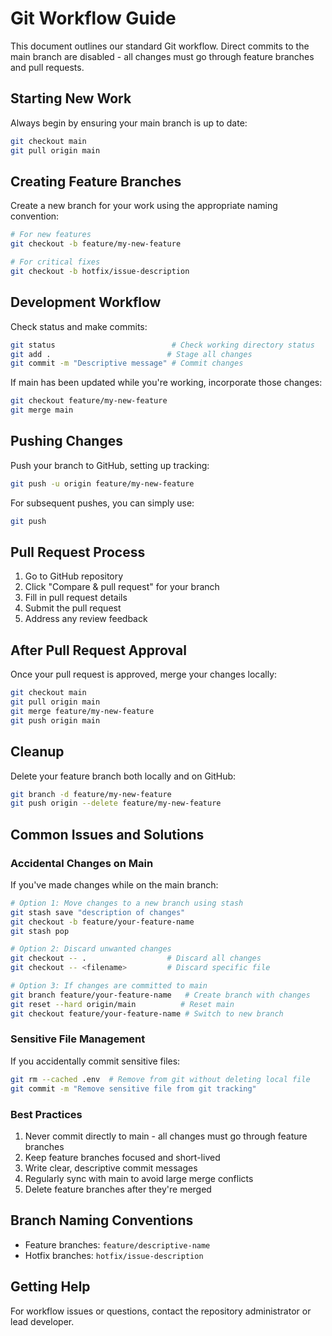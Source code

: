 # Git Workflow Guide

This document outlines our standard Git workflow. Direct commits to the main branch are disabled - all changes must go through feature branches and pull requests.

## Starting New Work

Always begin by ensuring your main branch is up to date:

```bash
git checkout main
git pull origin main
```

## Creating Feature Branches

Create a new branch for your work using the appropriate naming convention:

```bash
# For new features
git checkout -b feature/my-new-feature

# For critical fixes
git checkout -b hotfix/issue-description
```

## Development Workflow

Check status and make commits:

```bash
git status                          # Check working directory status
git add .                          # Stage all changes
git commit -m "Descriptive message" # Commit changes
```

If main has been updated while you're working, incorporate those changes:

```bash
git checkout feature/my-new-feature
git merge main
```

## Pushing Changes

Push your branch to GitHub, setting up tracking:

```bash
git push -u origin feature/my-new-feature
```

For subsequent pushes, you can simply use:

```bash
git push
```

## Pull Request Process

1. Go to GitHub repository
2. Click "Compare & pull request" for your branch
3. Fill in pull request details
4. Submit the pull request
5. Address any review feedback

## After Pull Request Approval

Once your pull request is approved, merge your changes locally:

```bash
git checkout main
git pull origin main
git merge feature/my-new-feature
git push origin main
```

## Cleanup

Delete your feature branch both locally and on GitHub:

```bash
git branch -d feature/my-new-feature
git push origin --delete feature/my-new-feature
```

## Common Issues and Solutions

### Accidental Changes on Main

If you've made changes while on the main branch:

```bash
# Option 1: Move changes to a new branch using stash
git stash save "description of changes"
git checkout -b feature/your-feature-name
git stash pop

# Option 2: Discard unwanted changes
git checkout -- .                  # Discard all changes
git checkout -- <filename>         # Discard specific file

# Option 3: If changes are committed to main
git branch feature/your-feature-name   # Create branch with changes
git reset --hard origin/main          # Reset main
git checkout feature/your-feature-name # Switch to new branch
```

### Sensitive File Management

If you accidentally commit sensitive files:

```bash
git rm --cached .env  # Remove from git without deleting local file
git commit -m "Remove sensitive file from git tracking"
```

### Best Practices

1. Never commit directly to main - all changes must go through feature branches
2. Keep feature branches focused and short-lived
3. Write clear, descriptive commit messages
4. Regularly sync with main to avoid large merge conflicts
5. Delete feature branches after they're merged

## Branch Naming Conventions

- Feature branches: `feature/descriptive-name`
- Hotfix branches: `hotfix/issue-description`

## Getting Help

For workflow issues or questions, contact the repository administrator or lead developer.